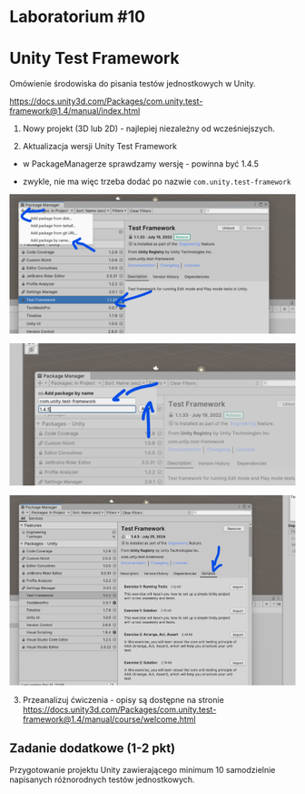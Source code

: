 # Laboratorium \#10


# Unity Test Framework

Omówienie środowiska do pisania testów jednostkowych w Unity.

<https://docs.unity3d.com/Packages/com.unity.test-framework@1.4/manual/index.html>

1.  Nowy projekt (3D lub 2D) - najlepiej niezależny od wcześniejszych.

2.  Aktualizacja wersji Unity Test Framework

- w PackageManagerze sprawdzamy wersję - powinna być 1.4.5

- zwykle, nie ma więc trzeba dodać po nazwie `com.unity.test-framework`

![](images/j1.png)

![](images/j2.png)

![](images/j3.png)

3.  Przeanalizuj ćwiczenia - opisy są dostępne na stronie
    <https://docs.unity3d.com/Packages/com.unity.test-framework@1.4/manual/course/welcome.html>

## Zadanie dodatkowe (1-2 pkt)

Przygotowanie projektu Unity zawierającego minimum 10 samodzielnie
napisanych różnorodnych testów jednostkowych.
